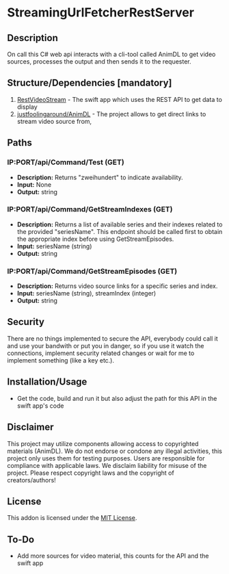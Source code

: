 # StreamingUrlFetcherRestServer

## Description

On call this C# web api interacts with a cli-tool called AnimDL to get video sources, processes the output and then sends it to the requester.


## Structure/Dependencies [mandatory]

1. [RestVideoStream](https://github.com/liebki/RestVideoStream) - The swift app which uses the REST API to get data to display
2. [justfoolingaround/AnimDL](https://github.com/justfoolingaround/animdl) - The project allows to get direct links to stream video source from, 


## Paths

### IP:PORT/api/Command/Test (GET)
- **Description:** Returns "zweihundert" to indicate availability.
- **Input:** None
- **Output:** string

### IP:PORT/api/Command/GetStreamIndexes (GET)
- **Description:** Returns a list of available series and their indexes related to the provided "seriesName". This endpoint should be called first to obtain the appropriate index before using GetStreamEpisodes.
- **Input:** seriesName (string)
- **Output:** string

### IP:PORT/api/Command/GetStreamEpisodes (GET)
- **Description:** Returns video source links for a specific series and index.
- **Input:** seriesName (string), streamIndex (integer)
- **Output:** string


## Security
There are no things implemented to secure the API, everybody could call it and use your bandwith or put you in danger, so if you use it watch the connections, implement security related changes or wait for me to implement something (like a key etc.).


## Installation/Usage
- Get the code, build and run it but also adjust the path for this API in the swift app's code


## Disclaimer

This project may utilize components allowing access to copyrighted materials (AnimDL). We do not endorse or condone any illegal activities, this project only uses them for testing purposes. Users are responsible for compliance with applicable laws. We disclaim liability for misuse of the project. Please respect copyright laws and the copyright of creators/authors!


## License

This addon is licensed under the [MIT License](https://choosealicense.com/licenses/mit/).


## To-Do
- Add more sources for video material, this counts for the API and the swift app
